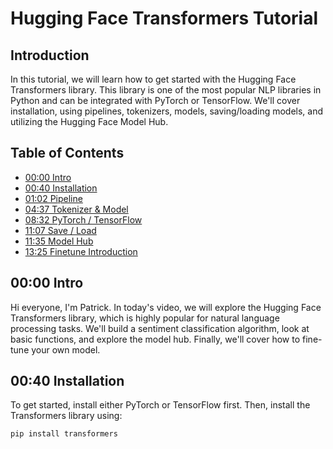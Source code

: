 # Hugging Face Transformers Tutorial

## Introduction
In this tutorial, we will learn how to get started with the Hugging Face Transformers library. This library is one of the most popular NLP libraries in Python and can be integrated with PyTorch or TensorFlow. We'll cover installation, using pipelines, tokenizers, models, saving/loading models, and utilizing the Hugging Face Model Hub.

## Table of Contents
- [00:00 Intro](#0000-intro)
- [00:40 Installation](#0040-installation)
- [01:02 Pipeline](#0102-pipeline)
- [04:37 Tokenizer & Model](#0437-tokenizer--model)
- [08:32 PyTorch / TensorFlow](#0832-pytorch--tensorflow)
- [11:07 Save / Load](#1107-save--load)
- [11:35 Model Hub](#1135-model-hub)
- [13:25 Finetune Introduction](#1325-finetune-introduction)

## 00:00 Intro
Hi everyone, I'm Patrick. In today's video, we will explore the Hugging Face Transformers library, which is highly popular for natural language processing tasks. We'll build a sentiment classification algorithm, look at basic functions, and explore the model hub. Finally, we'll cover how to fine-tune your own model.

## 00:40 Installation
To get started, install either PyTorch or TensorFlow first. Then, install the Transformers library using:

```bash
pip install transformers
